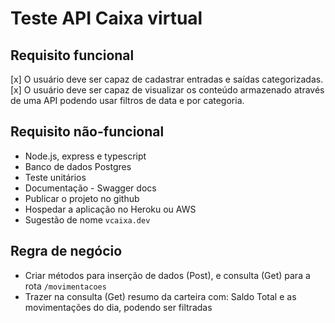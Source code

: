 # Teste API Caixa virtual

## Requisito funcional
[x] O usuário deve ser capaz de cadastrar entradas e saídas categorizadas.
[x] O usuário deve ser capaz de visualizar os conteúdo armazenado através de uma API podendo usar filtros de data e por categoria.

## Requisito não-funcional
* Node.js, express e typescript 
* Banco de dados Postgres
* Teste unitários 
* Documentação - Swagger docs
* Publicar o projeto no github
* Hospedar a aplicação no Heroku ou AWS
* Sugestão de nome `vcaixa.dev`
## Regra de negócio
* Criar métodos para inserção de dados (Post), e consulta (Get) para a rota `/movimentacoes`
* Trazer na consulta (Get) resumo da carteira com: Saldo Total e as movimentações do dia, podendo ser filtradas
